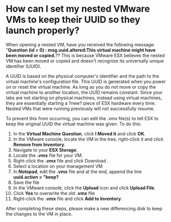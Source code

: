 # How can I set my nested VMware VMs to keep their UUID so they launch properly?

When opening a nested VM, have you received the following message: "**Question (id = 0) : msg.uuid.altered:This virtual machine might have been moved or copied.**?? This is because VMware ESX believes the nested VM has been moved or copied and doesn't recognize its universally unique identifier (UUID).

A UUID is based on the physical computer's identifier and the path to the virtual machine's configuration file. This UUID is generated when you power on or reset the virtual machine. As long as you do not move or copy the virtual machine to another location, the UUID remains constant. Since your labs are not starting on physical machines, instead using virtual machines, they are essentially starting a ?new? piece of ESX hardware every time. Nested VMs that were running previously will not successfully resume.

To prevent this from occurring, you can edit the .vmx file(s) to tell ESX to keep the original UUID the virtual machine was given. To do this:

1. In the **Virtual Machine Question**, click **I Moved it** and click **OK**.
1. In the VMware console, locate the VM in the tree, right-click it and click **Remove from Inventory**.
1. Navigate to your **ESX Storage**.
1. Locate the **.vmx** file for your VM.
1. Right-click the **.vmx** file and click Download .
1. Select a location on your management VM
1. In **Notepad**, edit the **.vmx** file and at the end, append the line **uuid.action = "keep?**
1. Save the file
1. In the VMware console, click the **Upload** icon and click **Upload File**.
1. Click **Yes** to overwrite the old **.vmx** file
1. Right-click the **.vmx** file and click **Add to Inventory**.

After completing these steps, please make a new differencing disk to keep the changes to the VM in place.
